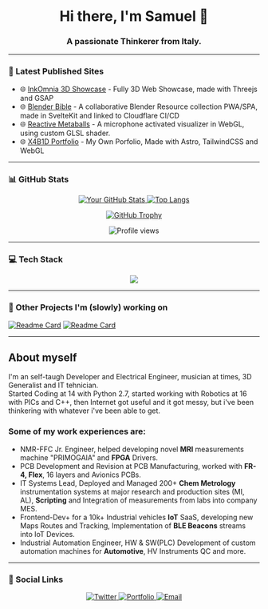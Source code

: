 <div align="center">
  <h1>Hi there, I'm Samuel 👋</h1>
  <h3>A passionate Thinkerer from Italy.</h3>
</div>


---


### 🚀 Latest Published Sites

<!-- LATEST-SITES-LIST:START -->
- 🌐 [InkOmnia 3D Showcase](https://inkomnia.x4b1d.ovh) - Fully 3D Web Showcase, made with Threejs and GSAP
- 🌐 [Blender Bible](https://blenderbible.pages.dev) - A collaborative Blender Resource collection PWA/SPA, made in SvelteKit and linked to Cloudflare CI/CD
- 🌐 [Reactive Metaballs](https://visual.x4b1d.ovh) - A microphone activated visualizer in WebGL, using custom GLSL shader.
- 🌐 [X4B1D Portfolio](https://your-project-url-3.com) - My Own Porfolio, Made with Astro, TailwindCSS and WebGL
<!-- LATEST-SITES-LIST:END -->

---

### 📊 GitHub Stats

<p align="center">
  <a href="https://github.com/anuraghazra/github-readme-stats">
    <img src="https://github-readme-stats.vercel.app/api?username=moddroid94&show_icons=true&theme=radical" alt="Your GitHub Stats" />
  </a>
  <a href="https://github.com/anuraghazra/github-readme-stats">
    <img src="https://github-readme-stats.vercel.app/api/top-langs/?username=moddroid94&layout=compact&theme=radical" alt="Top Langs" />
  </a>
</p>
<p align="center">
  <a href="https://github.com/ryo-ma/github-profile-trophy">
    <img src="https://github-profile-trophy.vercel.app/?username=moddroid94&theme=radical&column=5&rank=-?" alt="GitHub Trophy" />
  </a>
</p>
<p align="center"> 
  <img src="https://komarev.com/ghpvc/?username=moddroid94&label=Profile%20views&color=0e75b6&style=flat" alt="Profile views" /> 
</p>

---

### 💻 Tech Stack

<p align="center">
  <a href="https://skillicons.dev">
    <img src="https://skillicons.dev/icons?i=js,ts,react,nextjs,astro,svelte,python,cpp,nodejs,vite,postgres,docker,gcp,cloudflare,linux,bash,git,github,vscode,blender,figma,obsidian,unreal" />
  </a>
</p>

---

### 💽 Other Projects I'm (slowly) working on

<!-- LATEST-SITES-LIST:START -->
[![Readme Card](https://github-readme-stats.vercel.app/api/pin/?username=moddroid94&repo=spotify-desk-thing)](https://github.com/moddoird94/spotify-desk-thing)
[![Readme Card](https://github-readme-stats.vercel.app/api/pin/?username=moddroid94&repo=openloop)](https://github.com/moddoird94/openloop)
<!-- LATEST-SITES-LIST:END -->

---
## About myself

I'm an self-taugh Developer and Electrical Engineer, musician at times, 3D Generalist and IT tehnician.<br>
Started Coding at 14 with Python 2.7, started working with Robotics at 16 with PICs and C++, then Internet got useful and it got messy, but i've been thinkering with whatever i've been able to get.


### **Some of my work experiences are:**
- NMR-FFC Jr. Engineer, helped developing novel **MRI** measurements machine "PRIMOGAIA" and **FPGA** Drivers.
- PCB Development and Revision at PCB Manufacturing, worked with **FR-4, Flex**, 16 layers and Avionics PCBs.
- IT Systems Lead, Deployed and Managed 200+ **Chem Metrology** instrumentation systems at major research and production sites (MI, AL), **Scripting** and Integration of measurements from labs into company MES.
- Frontend-Dev+ for a 10k+ Industrial vehicles **IoT** SaaS, developing new Maps Routes and Tracking, Implementation of **BLE Beacons** streams into IoT Devices.
- Industrial Automation Engineer, HW & SW(PLC) Development of custom automation machines for **Automotive**, HV Instruments QC and more.

---

### 🔗 Social Links

<p align="center">
  <a href="https://twitter.com/the0d4y">
    <img src="https://img.shields.io/badge/Twitter-1DA1F2?style=for-the-badge&logo=twitter&logoColor=white" alt="Twitter">
  </a>
  <a href="https://x4b1d.ovh">
    <img src="https://img.shields.io/badge/Portfolio-website-blue?style=for-the-badge&logo=your-logo&logoColor=white" alt="Portfolio">
  </a>
  <a href="mailto:samuel.brizzi94@gmail.com">
    <img src="https://img.shields.io/badge/Email-D14836?style=for-the-badge&logo=gmail&logoColor=white" alt="Email">
  </a>
</p>
